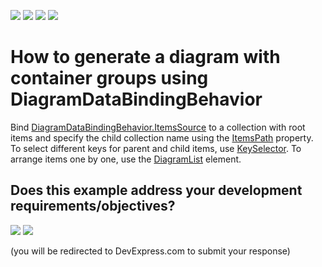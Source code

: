 <!-- default badges list -->
![](https://img.shields.io/endpoint?url=https://codecentral.devexpress.com/api/v1/VersionRange/205897262/20.2.2%2B)
[![](https://img.shields.io/badge/Open_in_DevExpress_Support_Center-FF7200?style=flat-square&logo=DevExpress&logoColor=white)](https://supportcenter.devexpress.com/ticket/details/T828518)
[![](https://img.shields.io/badge/📖_How_to_use_DevExpress_Examples-e9f6fc?style=flat-square)](https://docs.devexpress.com/GeneralInformation/403183)
[![](https://img.shields.io/badge/💬_Leave_Feedback-feecdd?style=flat-square)](#does-this-example-address-your-development-requirementsobjectives)
<!-- default badges end -->
# How to generate a diagram with container groups using DiagramDataBindingBehavior

Bind [DiagramDataBindingBehavior.ItemsSource](https://documentation.devexpress.com/WPF/DevExpress.Xpf.Diagram.DiagramDataBindingBehaviorBase.ItemsSource.property) to a collection with root items and specify the child collection name using the [ItemsPath](https://documentation.devexpress.com/WPF/DevExpress.Xpf.Diagram.DiagramDataBindingBehaviorBase.ItemsPath.property) property. To select different keys for parent and child items, use [KeySelector](https://documentation.devexpress.com/WPF/DevExpress.Xpf.Diagram.DiagramDataBindingBehaviorBase.KeySelector.property). 
To arrange items one by one, use the [DiagramList](https://docs.devexpress.com/WPF/DevExpress.Xpf.Diagram.DiagramList) element. 
<!-- feedback -->
## Does this example address your development requirements/objectives?

[<img src="https://www.devexpress.com/support/examples/i/yes-button.svg"/>](https://www.devexpress.com/support/examples/survey.xml?utm_source=github&utm_campaign=wpf-generate-diagram-with-grouped-items&~~~was_helpful=yes) [<img src="https://www.devexpress.com/support/examples/i/no-button.svg"/>](https://www.devexpress.com/support/examples/survey.xml?utm_source=github&utm_campaign=wpf-generate-diagram-with-grouped-items&~~~was_helpful=no)

(you will be redirected to DevExpress.com to submit your response)
<!-- feedback end -->
